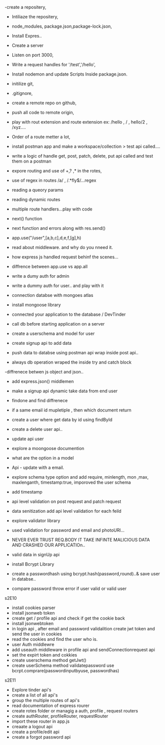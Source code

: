 -create a repositery,
- Intiliaze the repositery,
- node_modules, package.json,package-lock.json,
- Install Expres..
- Create a server
- Listen on port 3000,
- Write a request handles for '/test','/hello',
- Install nodemon and update Scripts Inside package.json.

- initilize git,
- .gitignore,
- create a remote repo on github,
- push all code to remote origin,
- play with rout extension and route extension ex: /hello , / , hello/2 , /xyz....
- Order of a route metter a lot,

- install postman app and make a workspace/collection > test api called....
- write a logic of handle get, post, patch, delete, put api called and test them on a postman
- expore routing and use of +,? ,*  in the rotes,
- use of regex in routes /a/ , /.*fly$/...regex
- reading a queory params
- reading dynamic routes 

- multiple route handlers...play with code
- next() function
- next function and errors along with res.send()
- app.use("/user",[a,b,c],d,e,f,[g],h)

- read about middleware. and why do you nneed it.
- how express js handled request behinf the scenes...
- diffrence between app.use vs app.all  
- write a dumy auth for admin
- write a dummy auth for user.. and play with it


- connection databse with mongoes atlas
 - install mongoose library
 - connected your application to the database <connnection url> / DevTinder
 - call db before starting application on a server
 - create a userschema and model for user
 - create signup api to add data
 - push data to databse using postman api wrap inside post api..
 - always db operation wraped the inside try and catch block

 -diffrenece betwen js object and json..
 - add express.json() middlemen
 - make a signup api dynamic take data from end user
 - findone and find diffrenece 
 - if a same email id mupletiple , then which document return
 - create a user where get data by id using findById 
 - create a delete user api..
 - update api user 
 - explore a moongoose documention
 - what are the option in a model 
 - Api - update with a email.
 


 - explore schema type option and add require, minlength, mon ,max, maxlenganth, timestamp:true, imporoved the user schema
 - add timestamp 
 - api level validation on post request and patch request 
 - data senitization  add api level validation for each feild
 - explore validator library
 - used validation for password and email and photoURl...
 -  NEVER EVER TRUST REQ.BODY IT TAKE INFINTE MALICIOUS DATA AND CRASHED OUR APPLICATIOn..

 - valid data in signUp api
 - install Bcrypt Library
 - create a passwordhash using bcrypt.hash(password,round)..& save user in databse..
 - compare password throw error if user valid or valid user 

 s2E10
 - install cookies parser 
 - install jsonweb token
 - create get / profile api and check if get the cookie back
 - install jsonwebtoken
 - in login api , after email and password validalition create  jwt token and send the user in cookies
 - read the cookies and find the user who is. 
 - user Auth middlewre
 - add useauth middleware in profile api and sendConnectionrequest api
 - set the expirt token and cokkies 
 - create userschema method getJwt()
 - create userSchema method validatepassword use bcrpt.comprare(passwordinputbyuse, passwordhas)

  s2E11
  - Explore tinder api's
  - create a list of all api's
  - group the multiple routes of api's
  - read documentation of express rourer
  - create rotes folder or managig a auth, profile , request routers
  - create authRouter, profileRouter, requestRouter
  - import these router in app.js
  - creaate a logout api
  - create a profile/edit api
  - create a forgot password api
  

 